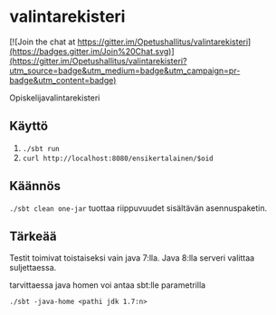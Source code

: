 # valintarekisteri

[![Join the chat at https://gitter.im/Opetushallitus/valintarekisteri](https://badges.gitter.im/Join%20Chat.svg)](https://gitter.im/Opetushallitus/valintarekisteri?utm_source=badge&utm_medium=badge&utm_campaign=pr-badge&utm_content=badge)

Opiskelijavalintarekisteri


## Käyttö

1. `./sbt run`
2. `curl http://localhost:8080/ensikertalainen/$oid`


## Käännös

`./sbt clean one-jar` tuottaa riippuvuudet sisältävän asennuspaketin.


## Tärkeää

Testit toimivat toistaiseksi vain java 7:lla. Java 8:lla serveri valittaa suljettaessa.

tarvittaessa java homen voi antaa sbt:lle parametrilla

```
./sbt -java-home <pathi jdk 1.7:n>
```
